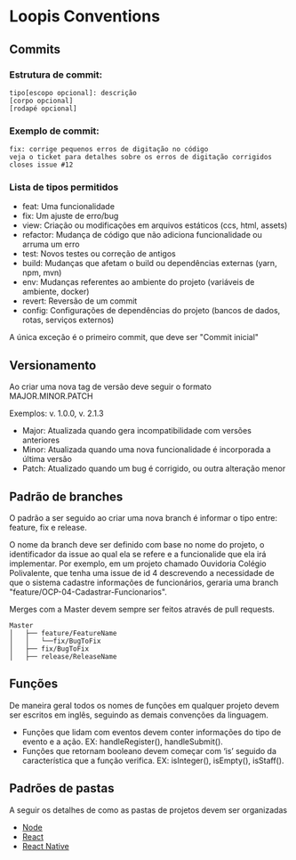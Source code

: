 # Loopis Conventions

## Commits

### Estrutura de commit:

```
tipo[escopo opcional]: descrição
[corpo opcional]
[rodapé opcional]
```


### Exemplo de commit:

```
fix: corrige pequenos erros de digitação no código
veja o ticket para detalhes sobre os erros de digitação corrigidos
closes issue #12
```

### Lista de tipos permitidos
- feat: Uma funcionalidade
- fix: Um ajuste de erro/bug
- view: Criação ou modificações em arquivos estáticos (ccs, html, assets)
- refactor: Mudança de código que não adiciona funcionalidade ou arruma um erro
- test: Novos testes ou correção de antigos
- build: Mudanças que afetam o build ou dependências externas (yarn, npm, mvn)
- env: Mudanças referentes ao ambiente do projeto (variáveis de ambiente, docker)
- revert: Reversão de um commit
- config: Configurações de dependências do projeto (bancos de dados, rotas, serviços externos)

A única exceção é o primeiro commit, que deve ser "Commit inicial"

## Versionamento

Ao criar uma nova tag de versão deve seguir o formato  MAJOR.MINOR.PATCH

Exemplos: v. 1.0.0, v. 2.1.3

- Major: Atualizada quando gera incompatibilidade com versões anteriores 
- Minor: Atualizada quando uma nova funcionalidade é incorporada a última versão
- Patch: Atualizado quando um bug é corrigido, ou outra alteração menor


## Padrão de branches
O padrão a ser seguido ao criar uma nova branch é informar o tipo entre: feature, fix e release.

O nome da branch deve ser definido com base no nome do projeto, o identificador da issue ao qual ela se refere e a funcionalide que ela irá implementar. Por exemplo, em um projeto chamado Ouvidoria Colégio Polivalente, que tenha uma issue de id 4 descrevendo a necessidade de que o sistema cadastre informações de funcionários, geraria uma branch "feature/OCP-04-Cadastrar-Funcionarios".

Merges com a Master devem sempre ser feitos através de pull requests.
```
Master
│   ├── feature/FeatureName
│   │   └──fix/BugToFix
│   ├── fix/BugToFix
│   ├── release/ReleaseName
```

## Funções
De maneira geral todos os nomes de funções em qualquer projeto devem ser escritos em inglês, seguindo as demais convenções da linguagem.

- Funções que lidam com eventos devem conter informações do tipo de evento e a ação. EX: handleRegister(), handleSubmit().
- Funções que retornam booleano  devem começar com ‘is’ seguido da característica que a função verifica. EX: isInteger(), isEmpty(), isStaff().

## Padrões de pastas

A seguir os detalhes de como as pastas de projetos devem ser organizadas

- [Node](https://github.com/loopisjr/loopis-conventions/blob/master/node.md)
- [React](https://github.com/loopisjr/loopis-conventions/blob/master/react.md)
- [React Native](https://github.com/loopisjr/loopis-conventions/blob/master/react-native.md)
